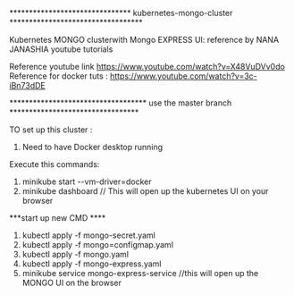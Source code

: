 ******************************* kubernetes-mongo-cluster **********************************

Kubernetes MONGO clusterwith Mongo EXPRESS UI: reference by NANA JANASHIA youtube tutorials

Reference youtube link https://www.youtube.com/watch?v=X48VuDVv0do
Reference for docker tuts : https://www.youtube.com/watch?v=3c-iBn73dDE

*********************************** use the master branch *********************************

TO set up this cluster :
1. Need to have Docker desktop running 

Execute this commands:
1. minikube start --vm-driver=docker
2. minikube dashboard // This will open up the kubernetes UI on your browser

***start up  new CMD ****
1. kubectl apply -f mongo-secret.yaml
2. kubectl apply -f mongo=configmap.yaml
3. kubectl apply -f mongo.yaml
4. kubectl apply -f mongo-express.yaml
5. minikube service mongo-express-service //this will open up the MONGO UI on the browser
